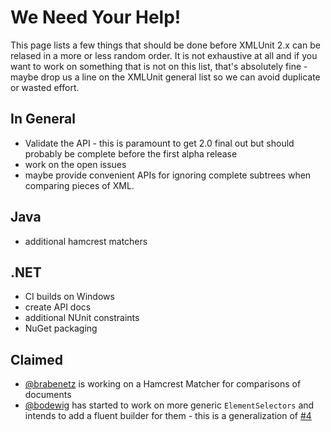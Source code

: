We Need Your Help!
==================

This page lists a few things that should be done before XMLUnit 2.x
can be relased in a more or less random order.  It is not exhaustive
at all and if you want to work on something that is not on this list,
that's absolutely fine - maybe drop us a line on the XMLUnit general
list so we can avoid duplicate or wasted effort.

In General
----------

* Validate the API - this is paramount to get 2.0 final out but should
  probably be complete before the first alpha release
* work on the open issues
* maybe provide convenient APIs for ignoring complete subtrees when
  comparing pieces of XML.

Java
----

* additional hamcrest matchers

.NET
----

* CI builds on Windows
* create API docs
* additional NUnit constraints
* NuGet packaging

Claimed
-------

* [@brabenetz](https://github.com/brabenetz) is working on a Hamcrest
  Matcher for comparisons of documents
* [@bodewig](https://github.com/bodewig) has started to work on more
  generic `ElementSelectors` and intends to add a fluent builder for
  them - this is a generalization of
  [#4](https://github.com/xmlunit/xmlunit/issues/4)

